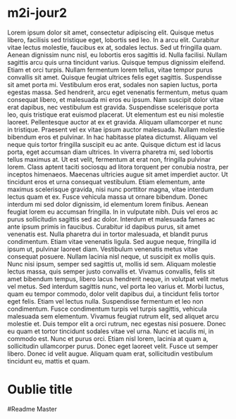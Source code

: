 # m2i-jour2

Lorem ipsum dolor sit amet, consectetur adipiscing elit. Quisque metus libero, facilisis sed tristique eget, lobortis sed leo. In a arcu elit. Curabitur vitae lectus molestie, faucibus ex at, sodales lectus. Sed ut fringilla quam. Aenean dignissim nunc nisl, eu lobortis eros sagittis id. Nulla facilisi. Nullam sagittis arcu quis urna tincidunt varius. Quisque tempus dignissim eleifend. Etiam et orci turpis. Nullam fermentum lorem tellus, vitae tempor purus convallis sit amet. Quisque feugiat ultrices felis eget sagittis. 
Suspendisse sit amet porta mi. Vestibulum eros erat, sodales non sapien luctus, porta egestas massa. Sed hendrerit, arcu eget venenatis fermentum, metus quam consequat libero, et malesuada mi eros eu ipsum. Nam suscipit dolor vitae erat dapibus, nec vestibulum est gravida. Suspendisse scelerisque porta leo, quis tristique erat euismod placerat. Ut elementum est eu nisi molestie laoreet. Pellentesque auctor at ex et gravida. Aliquam ullamcorper et nunc in tristique. Praesent vel ex vitae ipsum auctor malesuada. Nullam molestie bibendum eros et pulvinar. 
In hac habitasse platea dictumst. Aliquam vel neque quis tortor fringilla suscipit eu ac ante. Quisque dictum est id lacus porta, eget accumsan diam ultrices. In viverra pharetra mi, sed lobortis tellus maximus at. Ut est velit, fermentum at erat non, fringilla pulvinar lorem. Class aptent taciti sociosqu ad litora torquent per conubia nostra, per inceptos himenaeos. Maecenas ultricies augue sit amet imperdiet auctor. Ut tincidunt eros et urna consequat vestibulum. Etiam elementum, ante maximus scelerisque gravida, nisi nunc porttitor magna, vitae interdum lectus quam et ex. Fusce vehicula massa ut ornare bibendum. Donec interdum mi sed dolor dignissim, id elementum lorem finibus. Aenean feugiat lorem eu accumsan fringilla. In in vulputate nibh. Duis vel eros ac purus sollicitudin sagittis sed ac dolor. 
Interdum et malesuada fames ac ante ipsum primis in faucibus. Curabitur id dapibus purus, sit amet venenatis est. Nulla pharetra dui in tortor malesuada, et blandit purus condimentum. Etiam vitae venenatis ligula. Sed augue neque, fringilla id ipsum ut, pulvinar laoreet diam. Vestibulum venenatis metus vitae consequat posuere. Nullam lacinia nisl neque, ut suscipit ex mollis quis. Nunc nisi ipsum, semper sed sagittis ut, mollis id sem. Aliquam molestie lectus massa, quis semper justo convallis et. Vivamus convallis, felis sit amet bibendum tempus, libero lacus hendrerit neque, in volutpat velit metus vel metus. Sed interdum sagittis nunc, vel porta leo varius et. Morbi luctus, quam eu tempor commodo, dolor velit dapibus dui, a tincidunt felis tortor eget felis. Etiam vel lectus nulla. Suspendisse fermentum et leo non condimentum. Fusce condimentum turpis vel turpis sagittis, vehicula malesuada sem elementum. Vivamus feugiat rutrum elit, sed aliquet arcu molestie et. 
Duis tempor elit a orci rutrum, nec egestas nisi posuere. Donec eu quam et tortor tincidunt sodales vitae vel urna. Nunc et iaculis mi, in commodo est. Nunc et purus orci. Etiam nisl lorem, lacinia at quam a, sollicitudin ullamcorper purus. Donec eget laoreet velit. Fusce ut semper libero. Donec id velit augue. Aliquam quam erat, sollicitudin vestibulum tincidunt eu, mattis et quam. 

# Oublie title

#Readme Master